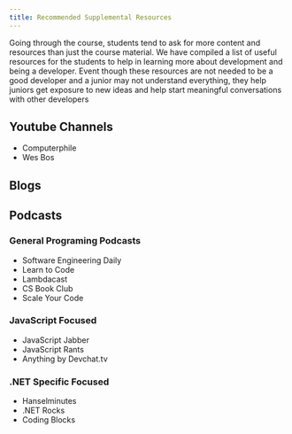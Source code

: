 ```yaml
---
title: Recommended Supplemental Resources
---
```


Going through the course, students tend to ask for more content and resources than just the course material. We have compiled a list of useful resources for the students to help in learning more about development and being a developer. Event though these resources are not needed to be a good developer and a junior may not understand everything, they help juniors get exposure to new ideas and help start meaningful conversations with other developers

## Youtube Channels

* Computerphile
* Wes Bos

## Blogs

## Podcasts

### General Programing Podcasts

* Software Engineering Daily
* Learn to Code
* Lambdacast
* CS Book Club
* Scale Your Code

### JavaScript Focused

* JavaScript Jabber
* JavaScript Rants
* Anything by Devchat.tv

### .NET Specific Focused

* Hanselminutes
* .NET Rocks
* Coding Blocks
